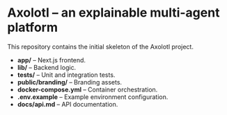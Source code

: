 # Axolotl – an explainable multi-agent platform

This repository contains the initial skeleton of the Axolotl project.

- **app/** – Next.js frontend.
- **lib/** – Backend logic.
- **tests/** – Unit and integration tests.
- **public/branding/** – Branding assets.
- **docker-compose.yml** – Container orchestration.
- **.env.example** – Example environment configuration.
- **docs/api.md** – API documentation.

<!-- Axolotl – Empowered by satoshiflow. -->
